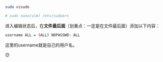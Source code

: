 ```bash
sudo visudo

# sudo nano(vim) /etv/sudoers
```

进入编辑状态后，在**文件最后面**（划重点：一定是在文件最后面）添加以下内容：
```bash
username ALL = (ALL) NOPASSWD: ALL
```
这里的username就是自己的用户名。

😊